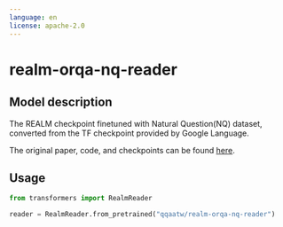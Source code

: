 ```yaml
---
language: en
license: apache-2.0
---
```


# realm-orqa-nq-reader

## Model description

The REALM checkpoint finetuned with Natural Question(NQ) dataset, converted from the TF checkpoint provided by Google Language.

The original paper, code, and checkpoints can be found [here](https://github.com/google-research/language/tree/master/language/realm).

## Usage

```python
from transformers import RealmReader

reader = RealmReader.from_pretrained("qqaatw/realm-orqa-nq-reader")
```